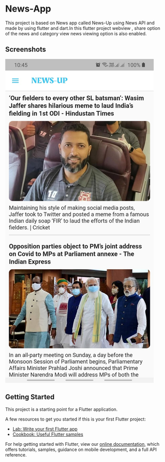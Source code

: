 # News-App

This project is based on News app called News-Up using News API and made by using flutter and dart.In this flutter project webview , share option of the news and category view news viewing option is also enabled.

## Screenshots

![HOME](assets/image1.jpg)

## Getting Started

This project is a starting point for a Flutter application.

A few resources to get you started if this is your first Flutter project:

- [Lab: Write your first Flutter app](https://flutter.dev/docs/get-started/codelab)
- [Cookbook: Useful Flutter samples](https://flutter.dev/docs/cookbook)

For help getting started with Flutter, view our
[online documentation](https://flutter.dev/docs), which offers tutorials,
samples, guidance on mobile development, and a full API reference.
